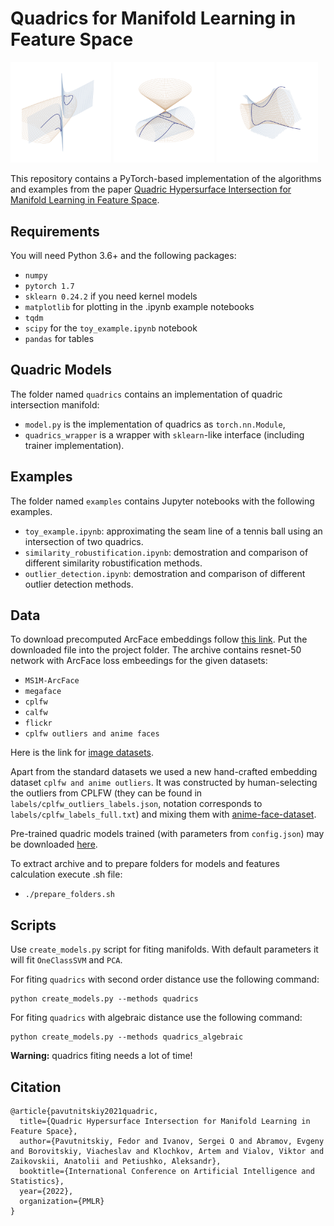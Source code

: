 # Quadrics for Manifold Learning in Feature Space

<div>
  <img width="32%" src="./examples/pictures/q1.png">
  <img width="32%" src="./examples/pictures/q2.png">
  <img width="32%" src="./examples/pictures/q3.png">
</div>

This repository contains a PyTorch-based implementation of the algorithms and examples from the paper [Quadric Hypersurface Intersection for Manifold Learning in Feature Space](https://arxiv.org/abs/2102.06186).

## Requirements

You will need Python 3.6+ and the following packages:

- `numpy`
- `pytorch 1.7`
- `sklearn 0.24.2` if you need kernel models
- `matplotlib` for plotting in the .ipynb example notebooks
- `tqdm`
- `scipy` for the `toy_example.ipynb` notebook
- `pandas` for tables


## Quadric Models

The folder named `quadrics` contains an implementation of quadric intersection manifold:

- `model.py` is the implementation of quadrics as `torch.nn.Module`,
- `quadrics_wrapper` is a wrapper with `sklearn`-like interface (including trainer implementation).

## Examples

The folder named `examples` contains Jupyter notebooks with the following examples.

- `toy_example.ipynb`: approximating the seam line of a tennis ball using an intersection of two quadrics.
- `similarity_robustification.ipynb`: demostration and comparison of different similarity robustification methods.
- `outlier_detection.ipynb`: demostration and comparison of different outlier detection methods.

## Data
To download precomputed ArcFace embeddings follow [this link](https://drive.google.com/file/d/1o7uUkkbIvHKEMSAcQV9rs9L0HUkY7dsh/view?usp=sharing).
Put the downloaded file into the project folder.
The archive contains resnet-50 network with ArcFace loss embeedings for the given datasets:

- `MS1M-ArcFace`
- `megaface`
- `cplfw`
- `calfw`
- `flickr`
- `cplfw outliers and anime faces`

Here is the link for [image datasets](https://github.com/deepinsight/insightface/tree/master/recognition/_datasets_).

Apart from the standard datasets we used a new hand-crafted embedding dataset `cplfw and anime outliers`.
It was constructed by human-selecting the outliers from CPLFW (they can be found in `labels/cplfw_outliers_labels.json`, notation corresponds to `labels/cplfw_labels_full.txt`) and mixing them with [anime-face-dataset](https://github.com/bchao1/Anime-Face-Dataset).

Pre-trained quadric models trained (with parameters from `config.json`) may be downloaded [here](https://drive.google.com/file/d/1Ozlh6QAPyyhUdKMyww4cdDy54dBCab7u/view?usp=sharing). 

To extract archive and to prepare folders for models and features calculation execute .sh file:

- `./prepare_folders.sh`


## Scripts

Use `create_models.py` script for fiting manifolds. With default parameters it will fit `OneClassSVM` and `PCA`.

For fiting `quadrics` with second order distance use the following command:
```
python create_models.py --methods quadrics
```

For fiting `quadrics` with algebraic distance use the following command:
```
python create_models.py --methods quadrics_algebraic
```

**Warning:** quadrics fiting needs a lot of time!

## Citation
```
@article{pavutnitskiy2021quadric,
  title={Quadric Hypersurface Intersection for Manifold Learning in Feature Space},
  author={Pavutnitskiy, Fedor and Ivanov, Sergei O and Abramov, Evgeny and Borovitskiy, Viacheslav and Klochkov, Artem and Vialov, Viktor and Zaikovskii, Anatolii and Petiushko, Aleksandr},
  booktitle={International Conference on Artificial Intelligence and Statistics},
  year={2022},
  organization={PMLR}
}
```
